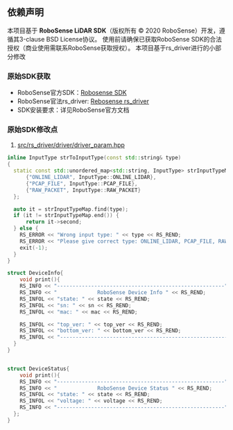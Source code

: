 ## 依赖声明
本项目基于 **RoboSense LiDAR SDK**（版权所有 © 2020 RoboSense）开发，遵循其3-clause BSD License协议。
使用前请确保已获取RoboSense SDK的合法授权（商业使用需联系RoboSense获取授权）。 
本项目基于rs_driver进行的小部分修改
### 原始SDK获取
- RoboSense官方SDK：[Robosense SDK](https://www.robosense.ai/developer)
- RoboSense官法rs_driver: [Rebosense rs_driver](https://github.com/RoboSense-LiDAR/rs_driver)
- SDK安装要求：详见RoboSense官方文档

### 原始SDK修改点

1. [src/rs_driver/driver/driver_param.hpp]("/usr/local/rs_driver/include/rs_driver/driver/driver_param.hpp")

```C++
inline InputType strToInputType(const std::string& type)
{
  static const std::unordered_map<std::string, InputType> strInputTypeMap = {
      {"ONLINE_LIDAR", InputType::ONLINE_LIDAR},
      {"PCAP_FILE", InputType::PCAP_FILE},
      {"RAW_PACKET", InputType::RAW_PACKET}
  };

  auto it = strInputTypeMap.find(type);
  if (it != strInputTypeMap.end()) {
      return it->second;
  } else {
    RS_ERROR << "Wrong input type: " << type << RS_REND;
    RS_ERROR << "Please give correct type: ONLINE_LIDAR, PCAP_FILE, RAW_PACKET." << RS_REND;
    exit(-1);
  }
}
```

```C++
struct DeviceInfo{
    void print(){
    RS_INFO << "------------------------------------------------------" << RS_REND;
    RS_INFO << "             RoboSense Device Info " << RS_REND;
    RS_INFOL << "state: " << state << RS_REND;
    RS_INFOL << "sn: " << sn << RS_REND;
    RS_INFOL << "mac: " << mac << RS_REND;

    RS_INFOL << "top_ver: " << top_ver << RS_REND;
    RS_INFOL << "bottom_ver: " << bottom_ver << RS_REND;
    RS_INFOL << "------------------------------------------------------" << RS_REND;
  }
}
```

```C++

struct DeviceStatus{
    void print(){
    RS_INFO << "------------------------------------------------------" << RS_REND;
    RS_INFO << "             RoboSense Device Status " << RS_REND;
    RS_INFOL << "state: " << state << RS_REND;
    RS_INFOL << "voltage: " << voltage << RS_REND;
    RS_INFO << "------------------------------------------------------" << RS_REND;
  };
}
```
